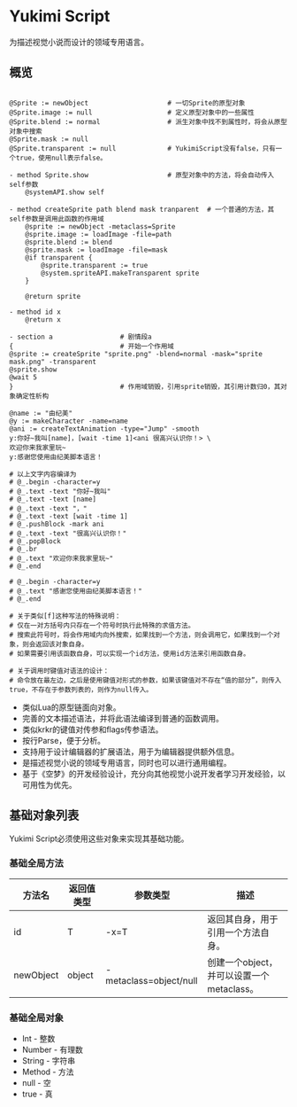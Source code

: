# Yukimi Script

为描述视觉小说而设计的领域专用语言。

## 概览

```

@Sprite := newObject                    # 一切Sprite的原型对象
@Sprite.image := null                   # 定义原型对象中的一些属性
@Sprite.blend := normal                 # 派生对象中找不到属性时，将会从原型对象中搜索
@Sprite.mask := null
@Sprite.transparent := null             # YukimiScript没有false，只有一个true，使用null表示false。

- method Sprite.show                    # 原型对象中的方法，将会自动传入self参数
    @systemAPI.show self

- method createSprite path blend mask tranparent  # 一个普通的方法，其self参数是调用此函数的作用域
    @sprite := newObject -metaclass=Sprite
    @sprite.image := loadImage -file=path
    @sprite.blend := blend
    @sprite.mask := loadImage -file=mask
    @if transparent {
        @sprite.transparent := true
        @system.spriteAPI.makeTransparent sprite
    }
    
    @return sprite
    
- method id x
    @return x

- section a                 # 剧情段a
{                           # 开始一个作用域
@sprite := createSprite "sprite.png" -blend=normal -mask="sprite mask.png" -transparent
@sprite.show
@wait 5
}                           # 作用域销毁，引用sprite销毁，其引用计数归0，其对象确定性析构

@name := "由纪美"                                  
@y := makeCharacter -name=name  
@ani := createTextAnimation -type="Jump" -smooth
y:你好~我叫[name]，[wait -time 1]<ani 很高兴认识你！> \
欢迎你来我家里玩~
y:感谢您使用由纪美脚本语言！

# 以上文字内容编译为
# @_.begin -character=y
# @_.text -text "你好~我叫"
# @_.text -text [name]
# @_.text -text "，"
# @_.text -text [wait -time 1]
# @_.pushBlock -mark ani
# @_.text -text "很高兴认识你！"
# @_.popBlock
# @_.br
# @_.text "欢迎你来我家里玩~"
# @_.end

# @_.begin -character=y
# @_.text "感谢您使用由纪美脚本语言！"
# @_.end

# 关于类似[f]这种写法的特殊说明：
# 仅在一对方括号内只存在一个符号时执行此特殊的求值方法。
# 搜索此符号时，将会作用域内向外搜索，如果找到一个方法，则会调用它，如果找到一个对象，则会返回该对象自身。
# 如果需要引用该函数自身，可以实现一个id方法，使用id方法来引用函数自身。

# 关于调用时键值对语法的设计：
# 命令放在最左边，之后是使用键值对形式的参数，如果该键值对不存在“值的部分”，则传入true，不存在于参数列表的，则作为null传入。

```

* 类似Lua的原型链面向对象。
* 完善的文本描述语法，并将此语法编译到普通的函数调用。
* 类似krkr的键值对传参和flags传参语法。
* 按行Parse，便于分析。
* 支持用于设计编辑器的扩展语法，用于为编辑器提供额外信息。
* 是描述视觉小说的领域专用语言，同时也可以进行通用编程。
* 基于《空梦》的开发经验设计，充分向其他视觉小说开发者学习开发经验，以可用性为优先。

## 基础对象列表

Yukimi Script必须使用这些对象来实现其基础功能。

### 基础全局方法

| 方法名 | 返回值类型 | 参数类型 | 描述 |
| -----  | --------- | -------- | ---  |
| id     | T         | -x=T     | 返回其自身，用于引用一个方法自身。 |
| newObject | object | -metaclass=object/null | 创建一个object，并可以设置一个metaclass。|


### 基础全局对象
* Int    - 整数
* Number - 有理数
* String - 字符串
* Method - 方法
* null   - 空
* true   - 真
